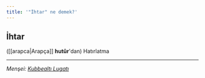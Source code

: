 ```yaml
---
title: '"İhtar" ne demek?'
---
```


## İhtar
([[arapca|Arapça]] **hutûr**'dan) Hatırlatma

---
*Menşei: [Kubbealtı Lugatı](https://www.lugatim.com/s/İhtar)*